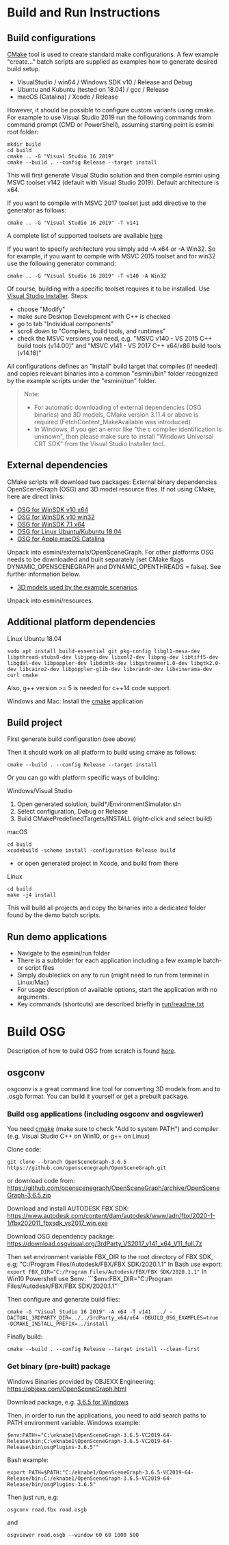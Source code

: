 # Build and Run Instructions

## Build configurations
[CMake](https://cmake.org/) tool is used to create standard make configurations. A few example "create..." batch scripts are supplied as examples how to generate desired build setup.
- VisualStudio / win64 / Windows SDK v10 / Release and Debug
- Ubuntu and Kubuntu (tested on 18.04) / gcc / Release
- macOS (Catalina) / Xcode / Release

However, it should be possible to configure custom variants using cmake. For example to use Visual Studio 2019 run the following commands from command prompt (CMD or PowerShell), assuming starting point is esmini root folder:
```
mkdir build
cd build
cmake .. -G "Visual Studio 16 2019"
cmake --build . --config Release --target install
```

This will first generate Visual Studio solution and then compile esmini using MSVC toolset v142 (default with Visual Studio 2019). Default architecture is x64.

If you want to compile with MSVC 2017 toolset just add directive to the generator as follows:
```
cmake .. -G "Visual Studio 16 2019" -T v141
```

A complete list of supported toolsets are available [here](https://cmake.org/cmake/help/v3.17/variable/MSVC_TOOLSET_VERSION.html)

If you want to specify architecture you simply add -A x64 or -A Win32. So for example, if you want to compile with MSVC 2015 toolset and for win32 use the following generator command:
```
cmake .. -G "Visual Studio 16 2019" -T v140 -A Win32
```
Of course, building with a specific toolset requires it to be installed. Use [Visual Studio Installer](https://docs.microsoft.com/en-us/visualstudio/install/install-visual-studio?view=vs-2019). Steps:
* choose "Modify"
* make sure Desktop Development with C++ is checked
* go to tab "Individual components" 
* scroll down to "Compilers, build tools, and runtimes"
* check the MSVC versions you need, e.g. "MSVC v140 - VS 2015 C++ build tools (v14.00)" and "MSVC v141 - VS 2017 C++ x64/x86 build tools (v14.16)"

All configurations defines an "Install" build target that compiles (if needed) and copies relevant binaries into a common "esmini/bin" folder recognized by the example scripts under the "esmini/run" folder.

> Note:
>- For automatic downloading of external dependencies (OSG binaries) and 3D models, CMake version 3.11.4 or above is required (FetchContent_MakeAvailable was introduced).
>- In Windows, if you get an error like "the c compiler identification is unknown", then please make sure to install "Windows Universal CRT SDK" from the Visual Studio Installer tool.

## External dependencies
CMake scripts will download two packages: External binary dependencies OpenSceneGraph (OSG) and 3D model resource files. If not using CMake, here are direct links:

- [OSG for WinSDK v10 x64](https://drive.google.com/uc?export=download&id=1YxLVdQLhKBMGW4HB_ArJglRIpzuDiwhJ)
- [OSG for WinSDK v10 win32](https://drive.google.com/uc?export=download&id=10dV9P0qOeJUgTtsSDld4AlbClE--SivX)
- [OSG for WinSDK 7.1 x64](https://drive.google.com/uc?export=download&id=1NBEvGZiTWmqxk-MEOq7uK1uh_vaUMaEL)  
- [OSG for Linux Ubuntu/Kubuntu 18.04](https://drive.google.com/uc?export=download&id=1OufA3TUQjBTkaRvAuo0rSUwryvoqde8G)
- [OSG for Apple macOS Catalina](https://drive.google.com/uc?export=download&id=1yEFOB8HmNP5lPxYD4VJC-ry7XaBG9dsJ)

Unpack into esmini/externals/OpenSceneGraph. For other platforms OSG needs to be downloaded and built separately (set CMake flags DYNAMIC_OPENSCENEGRAPH and DYNAMIC_OPENTHREADS = false). See further information below.

- [3D models used by the example scenarios](https://drive.google.com/uc?export=download&id=11a8njhkRIjLYMqCsSL9pU-d5_A8pMVhc).

Unpack into esmini/resources.

## Additional platform dependencies

Linux Ubuntu 18.04

```
sudo apt install build-essential git pkg-config libgl1-mesa-dev libpthread-stubs0-dev libjpeg-dev libxml2-dev libpng-dev libtiff5-dev libgdal-dev libpoppler-dev libdcmtk-dev libgstreamer1.0-dev libgtk2.0-dev libcairo2-dev libpoppler-glib-dev libxrandr-dev libxinerama-dev curl cmake
```
Also, g++ version >= 5 is needed for c++14 code support.

Windows and Mac: Install the [cmake](https://cmake.org/) application

## Build project
First generate build configuration (see above)

Then it should work on all platform to build using cmake as follows:
```
cmake --build . --config Release --target install
```

Or you can go with platform specific ways of building:

Windows/Visual Studio
1. Open generated solution, build*/EnvironmentSimulator.sln
1. Select configuration, Debug or Release
1. Build CMakePredefinedTargets/INSTALL (right-click and select build)

macOS
```
cd build
xcodebuild -scheme install -configuration Release build
```
- or open generated project in Xcode, and build from there

Linux
```
cd build
make -j4 install
```
This will build all projects and copy the binaries into a dedicated folder found by the demo batch scripts.

## Run demo applications
- Navigate to the esmini/run folder
- There is a subfolder for each application including a few example batch- or script files
- Simply doubleclick on any to run (might need to run from terminal in Linux/Mac)
- For usage description of available options, start the application with no arguments.
- Key commands (shortcuts) are described briefly in [run/readme.txt](../run/readme.txt)

# Build OSG
Description of how to build OSG from scratch is found [here](BuildOSG.md).

## osgconv
osgconv is a great command line tool for converting 3D models from and to .osgb format.
You can build it yourself or get a prebuilt package.

### Build osg applications (including osgconv and osgviewer)
You need [cmake](https://cmake.org/download/) (make sure to check "Add to system PATH") and compiler (e.g. Visual Studio C++ on Win10, or g++ on Linux)

Clone code: 
```
git clone --branch OpenSceneGraph-3.6.5 https://github.com/openscenegraph/OpenSceneGraph.git
```
or download code from:
https://github.com/openscenegraph/OpenSceneGraph/archive/OpenSceneGraph-3.6.5.zip

Download and install AUTODESK FBX SDK:
https://www.autodesk.com/content/dam/autodesk/www/adn/fbx/2020-1-1/fbx202011_fbxsdk_vs2017_win.exe

Download OSG dependency package:
https://download.osgvisual.org/3rdParty_VS2017_v141_x64_V11_full.7z

Then set environment variable FBX_DIR to the root directory of FBX SDK, e.g; "C:/Program Files/Autodesk/FBX/FBX SDK/2020.1.1"
In Bash use export: ```export FBX_DIR="C:/Program Files/Autodesk/FBX/FBX SDK/2020.1.1"```
In Win10 Powershell use $env: ```$env:FBX_DIR="C:/Program Files/Autodesk/FBX/FBX SDK/2020.1.1"```

Then configure and generate build files:
```
cmake -G "Visual Studio 16 2019" -A x64 -T v141  ../ -DACTUAL_3RDPARTY_DIR=../../3rdParty_x64/x64 -DBUILD_OSG_EXAMPLES=true -DCMAKE_INSTALL_PREFIX=../install
```
Finally build:
```
cmake --build . --config Release --target install --clean-first  
```

### Get binary (pre-built) package
Windows Binaries provided by OBJEXX Engineering: https://objexx.com/OpenSceneGraph.html

Download package, e.g. [3.6.5 for Windows](https://objexx.com/OpenSceneGraph/OpenSceneGraph-3.6.5-VC2019-64-Release.7z)

Then, in order to run the applications, you need to add search paths to PATH environment variable. 
Windows example:
```
$env:PATH+="C:\eknabe1\OpenSceneGraph-3.6.5-VC2019-64-Release\bin;C:\eknabe1\OpenSceneGraph-3.6.5-VC2019-64-Release\bin\osgPlugins-3.6.5""
```
Bash example:
```
export PATH=$PATH:"C:/eknabe1/OpenSceneGraph-3.6.5-VC2019-64-Release/bin;C:/eknabe1/OpenSceneGraph-3.6.5-VC2019-64-Release/bin/osgPlugins-3.6.5"

```
Then just run, e.g:
```
osgconv road.fbx road.osgb
```
and
```
osgviewer road.osgb --window 60 60 1000 500
```
